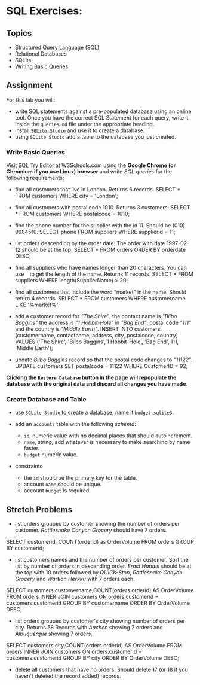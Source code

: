 # SQL Exercises:

## Topics

- Structured Query Language (SQL)
- Relational Databases
- SQLite
- Writing Basic Queries

## Assignment

For this lab you will:

- write SQL statements against a pre-populated database using an online tool. Once you have the correct SQL Statement for each query, write it inside the `queries.md` file under the appropriate heading.
- install [`SQLite Studio`](https://sqlitestudio.pl/index.rvt) and use it to create a database.
- using `SQLite Studio` add a table to the database you just created.

### Write Basic Queries

Visit [SQL Try Editor at W3Schools.com](https://www.w3schools.com/Sql/tryit.asp?filename=trysql_select_top) using the **Google Chrome (or Chromium if you use Linux) browser** and write _SQL queries_ for the following requirements:

- find all customers that live in London. Returns 6 records.
SELECT * 
FROM customers
WHERE city = 'London';

- find all customers with postal code 1010. Returns 3 customers.
SELECT * 
FROM customers
WHERE postalcode = 1010;

- find the phone number for the supplier with the id 11. Should be (010) 9984510.
SELECT phone
FROM suppliers
WHERE supplierid = 11;

- list orders descending by the order date. The order with date 1997-02-12 should be at the top.
SELECT *
FROM orders
ORDER BY orderdate DESC;

- find all suppliers who have names longer than 20 characters. You can use ` ` to get the length of the name. Returns 11 records.
SELECT *
FROM suppliers
WHERE length(SupplierName) > 20;

- find all customers that include the word "market" in the name. Should return 4 records.
SELECT *
FROM customers
WHERE customername LIKE '%market%';

- add a customer record for _"The Shire"_, the contact name is _"Bilbo Baggins"_ the address is _"1 Hobbit-Hole"_ in _"Bag End"_, postal code _"111"_ and the country is _"Middle Earth"_.
INSERT INTO customers (customername, contactname, address, city, postalcode, country)
VALUES ('The Shire', 'Bilbo Baggins','1 Hobbit-Hole', 'Bag End', 111, 'Middle Earth');

- update _Bilbo Baggins_ record so that the postal code changes to _"11122"_.
UPDATE customers
SET postalcode = 11122
WHERE CustomerID = 92;

**Clicking the `Restore Database` button in the page will repopulate the database with the original data and discard all changes you have made**.

### Create Database and Table

- use [`SQLite Studio`](https://sqlitestudio.pl/index.rvt) to create a database, name it `budget.sqlite3`.
- add an `accounts` table with the following _schema_:

  - `id`, numeric value with no decimal places that should autoincrement.
  - `name`, string, add whatever is necessary to make searching by name faster.
  - `budget` numeric value.

- constraints
  - the `id` should be the primary key for the table.
  - account `name` should be unique.
  - account `budget` is required.

## Stretch Problems

- list orders grouped by customer showing the number of orders per customer. _Rattlesnake Canyon Grocery_ should have 7 orders.

SELECT customerid, COUNT(orderid) as OrderVolume
FROM orders
GROUP BY customerid;

- list customers names and the number of orders per customer. Sort the list by number of orders in descending order. _Ernst Handel_ should be at the top with 10 orders followed by _QUICK-Stop_, _Rattlesnake Canyon Grocery_ and _Wartian Herkku_ with 7 orders each.

SELECT customers.customername,COUNT(orders.orderid) AS OrderVolume FROM orders
INNER JOIN customers ON orders.customerid = customers.customerid
GROUP BY customername
ORDER BY OrderVolume DESC;

- list orders grouped by customer's city showing number of orders per city. Returns 58 Records with _Aachen_ showing 2 orders and _Albuquerque_ showing 7 orders.

SELECT customers.city,COUNT(orders.orderid) AS OrderVolume FROM orders
INNER JOIN customers ON orders.customerid = customers.customerid
GROUP BY city
ORDER BY OrderVolume DESC;

- delete all customers that have no orders. Should delete 17 (or 18 if you haven't deleted the record added) records.

